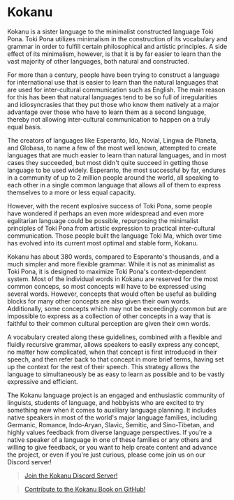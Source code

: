 # Kokanu

Kokanu is a sister language to the minimalist constructed language Toki Pona. Toki Pona utilizes minimalism in the construction of its vocabulary and grammar in order to fulfill certain philosophical and artistic principles. A side effect of its minimalism, however, is that it is by far easier to learn than the vast majority of other languages, both natural and constructed.

For more than a century, people have been trying to construct a language for international use that is easier to learn than the natural languages that are used for inter-cultural communication such as English. The main reason for this has been that natural languages tend to be so full of irregularities and idiosyncrasies that they put those who know them natively at a major advantage over those who have to learn them as a second language, thereby not allowing inter-cultural communication to happen on a truly equal basis. 

The creators of languages like Esperanto, Ido, Novial, Lingwa de Planeta, and Globasa, to name a few of the most well known, attempted to create languages that are much easier to learn than natural languages, and in most cases they succeeded, but most didn't quite succeed in getting those language to be used widely. Esperanto, the most successful by far, endures in a community of up to 2 million people around the world, all speaking to each other in a single common language that allows all of them to express themselves to a more or less equal capacity.

However, with the recent explosive success of Toki Pona, some people have wondered if perhaps an even more widespread and even more egalitarian language could be possible, repurposing the minimalist principles of Toki Pona from artistic expression to practical inter-cultural communication. Those people built the language Toki Ma, which over time has evolved into its current most optimal and stable form, Kokanu. 

Kokanu has about 380 words, compared to Esperanto's thousands, and a much simpler and more flexible grammar. While it is not as minimalist as Toki Pona, it is designed to maximize Toki Pona's context-dependent system. Most of the individual words in Kokanu are reserved for the most common conceps, so most concepts will have to be expressed using several words. However, concepts that would often be useful as building blocks for many other concepts are also given their own words. Additionally, some concepts which may not be exceedingly common but are impossible to express as a collection of other concepts in a way that is faithful to their common cultural perception are given their own words.

A vocabulary created along these guidelines, combined with a flexible and fluidly recursive grammar, allows speakers to easily express any concept, no matter how complicated, when that concept is first introduced in their speech, and then refer back to that concept in more brief terms, having set up the context for the rest of their speech. This strategy allows the language to simultaneously be as easy to learn as possible and to be vastly expressive and efficient.

The Kokanu language project is an engaged and enthusiastic community of linguists, students of language, and hobbyists who are excited to try something new when it comes to auxiliary language planning. It includes native speakers in most of the world's major language families, including Germanic, Romance, Indo-Aryan, Slavic, Semitic, and Sino-Tibetan, and highly values feedback from diverse language perspectives. If you're a native speaker of a language in one of these families or any others and willing to give feedback, or you want to help create content and advance the project, or even if you're just curious, please come join us on our Discord server!

> [Join the Kokanu Discord Server!](https://discord.gg/fMAfGRkGvQ)

> [Contribute to the Kokanu Book on GitHub!](https://github.com/Kokanu/kokanu-mdbook-website)

